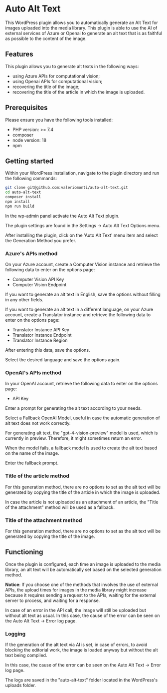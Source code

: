 # Auto Alt Text
This WordPress plugin allows you to automatically generate an Alt Text for images uploaded into the media library.
This plugin is able to use the AI of external services of Azure or Openai to generate an alt text that is as faithful as possible to the content of the image.

## Features

This plugin allows you to generate alt texts in the following ways:
- using Azure APIs for computational vision;
- using Openai APIs for computational vision;
- recovering the title of the image;
- recovering the title of the article in which the image is uploaded.

## Prerequisites
Please ensure you have the following tools installed:
- PHP version: >= 7.4
- composer
- node version: 18
- npm

## Getting started
Within your WordPress installation, navigate to the plugin directory and run the following commands:

```bash
git clone git@github.com:valeriomonti/auto-alt-text.git
cd auto-alt-text
composer install
npm install
npm run build
```
In the wp-admin panel activate the Auto Alt Text plugin.

The plugin settings are found in the Settings -> Auto Alt Text Options menu.

After installing the plugin, click on the 'Auto Alt Text' menu item and select the Generation Method you prefer.

### Azure's APIs method
On your Azure account, create a Computer Vision instance and retrieve the following data to enter on the options page:
- Computer Vision API Key
- Computer Vision Endpoint

If you want to generate an alt text in English, save the options without filling in any other fields.

If you want to generate an alt text in a different language, on your Azure account, create a Translator instance and retrieve the following data to enter on the options page:
- Translator Instance API Key
- Translator Instance Endpoint
- Translator Instance Region

After entering this data, save the options.

Select the desired language and save the options again.

### OpenAI's APIs method
In your OpenAI account, retrieve the following data to enter on the options page:
- API Key

Enter a prompt for generating the alt text according to your needs.

Select a Fallback OpenAI Model, useful in case the automatic generation of alt text does not work correctly.

For generating alt text, the "gpt-4-vision-preview" model is used, which is currently in preview. Therefore, it might sometimes return an error.

When the model fails, a fallback model is used to create the alt text based on the name of the image.

Enter the fallback prompt.

### Title of the article method
For this generation method, there are no options to set as the alt text will be generated by copying the title of the article in which the image is uploaded.

In case the article is not uploaded as an attachment of an article, the "Title of the attachment" method will be used as a fallback.

### Title of the attachment method
For this generation method, there are no options to set as the alt text will be generated by copying the title of the image.

## Functioning
Once the plugin is configured, each time an image is uploaded to the media library, an alt text will be automatically set based on the selected generation method.

**Notice**: If you choose one of the methods that involves the use of external APIs, the upload times for images in the media library might increase because it requires sending a request to the APIs, waiting for the external server to process, and waiting for a response.

In case of an error in the API call, the image will still be uploaded but without alt text as usual. In this case, the cause of the error can be seen on the Auto Alt Text -> Error log page.

### Logging
If the generation of the alt text via AI is set, in case of errors, to avoid blocking the editorial work, the image is loaded anyway but without the alt text being compiled.

In this case, the cause of the error can be seen on the Auto Alt Text -> Error log page.

The logs are saved in the "auto-alt-text" folder located in the WordPress's uploads folder.
